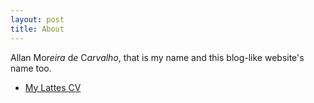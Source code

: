 ```yaml
---
layout: post
title: About
---
```

 
Allan Mo*reira* d*e* C*arvalho*, that is my name and this blog-like website's name too.
- [My Lattes CV](http://lattes.cnpq.br/0990910781045425 "Lattes CV")
